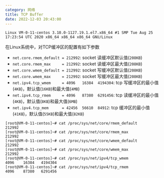 ```yaml
---
category: 网络
title: TCP Buffer
date: 2022-12-03 20:43:00
---
```


```
Linux VM-0-11-centos 3.10.0-1127.19.1.el7.x86_64 #1 SMP Tue Aug 25 17:23:54 UTC 2020 x86_64 x86_64 x86_64 GNU/Linux
```

在Linux系统中，对TCP缓冲区的配置有如下参数
* `net.core.rmem_default = 212992`: socket 读缓冲区默认值(`208KB`)
* `net.core.rmem_max     = 212992`: socket 读缓冲区最大值(`208KB`)
* `net.core.wmem_default = 212992`: socket 写缓冲区默认值(`208KB`)
* `net.core.wmem_max     = 212992`: socket 写缓冲区最大值(`208KB`)
* `net.ipv4.tcp_wmem     = 4096   16384  4194304`: tcp 写缓冲区的最小值(`4KB`)，默认值(`16KB`)和最大值(`4MB`)
* `net.ipv4.tcp_rmem     = 4096   87380  6291456`: tcp 读缓冲区的最小值(`4KB`)，默认值(`8KB`)和最大值(`6MB`)
* `net.ipv4.tcp_mem      = 42456  56610  84912`: tcp 缓冲区的最小值(`41KB`)，默认值(`55KB`)和最大值(`82KB`)

```
[root@VM-0-11-centos]~# cat /proc/sys/net/core/rmem_default
212992
[root@VM-0-11-centos]~# cat /proc/sys/net/core/rmem_max
212992
[root@VM-0-11-centos]~# cat /proc/sys/net/core/wmem_default
212992
[root@VM-0-11-centos]~# cat /proc/sys/net/core/wmem_max
212992
[root@VM-0-11-centos]~# cat /proc/sys/net/ipv4/tcp_wmem
4096    16384   4194304
[root@VM-0-11-centos]~# cat /proc/sys/net/ipv4/tcp_rmem
4096    87380   6291456
```

